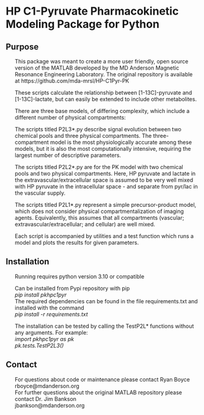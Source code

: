 <h1> HP C1-Pyruvate Pharmacokinetic Modeling Package for Python </h1>

<h2>
Purpose
</h2>

<ul>
This package was meant to create a more user friendly, open source version of the MATLAB developed by the MD Anderson Magnetic Resonance Engineering Laboratory.
The original repository is available at https://github.com/mda-mrsl/HP-C1Pyr-PK
</ul>

<ul>
These scripts calculate the relationship between [1-13C]-pyruvate and [1-13C]-lactate, but can easily be extended to include other metabolites.
</ul>

<ul>
There are three base models, of differing complexity, which include a different number of physical compartments:
</ul>

<ul>
The scripts titled P2L3*.py describe signal evolution between two chemical pools and three physical compartments. The three-compartment model is the most physiologically accurate among these models, but it is also the most computationally intensive, requiring the largest number of descriptive parameters.
</ul>

<ul>
The scripts titled P2L2*.py are for the PK model with two chemical pools and two physical compartments. Here, HP pyruvate and lactate in the extravascular/extracellular space is assumed to be very well mixed with HP pyruvate in the intracellular space - and separate from pyr/lac in the vascular supply.
</ul>

<ul>
The scripts titled P2L1*.py represent a simple precursor-product model, which does not consider physical compartmentalization of imaging agents. Equivalently, this assumes that all compartments (vascular; extravascular/extracellular; and cellular) are well mixed.
</ul>

<ul>
Each script is accompanied by utilities and a test function which runs a model and plots the results for given parameters. 
</ul>

<h2> 
Installation
</h2>

<ul> Running requires python version 3.10 or compatible </ul>

<ul>
Can be installed from Pypi repository with pip
<br> <i> pip install pkhpc1pyr </i>
<br> The required dependencies can be found in the file requirements.txt and installed with the command 
<br> <i> pip install -r requirements.txt </i>
</ul>

<ul>
The installation can be tested by calling the TestP2L* functions without any arguments. For example:
<br> <i> import pkhpc1pyr as pk 
<br> pk.tests.TestP2L3() </i>
</ul>

<h2> 
Contact
</h2>

<ul>
For questions about code or maintenance please contact Ryan Boyce <br> rboyce@mdanderson.org
<br> For further questions about the original MATLAB repository please contact Dr. Jim Bankson <br> jbankson@mdanderson.org
</ul>

